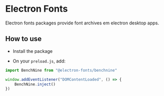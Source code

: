 # Electron Fonts

Electron fonts packages provide font archives em electron desktop apps.

## How to use

* Install the package

* On your `preload.js`, add:

```ts
import BenchNine from "@electron-fonts/benchnine"

window.addEventListener("DOMContentLoaded", () => {
    BenchNine.inject()
})
```